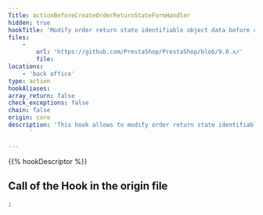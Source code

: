 ```yaml
---
Title: actionBeforeCreateOrderReturnStateFormHandler
hidden: true
hookTitle: 'Modify order return state identifiable object data before creating it'
files:
    -
        url: 'https://github.com/PrestaShop/PrestaShop/blob/9.0.x/'
        file: 
locations:
    - 'back office'
type: action
hookAliases: 
array_return: false
check_exceptions: false
chain: false
origin: core
description: 'This hook allows to modify order return state identifiable object forms data before it was created
      '

---
```


{{% hookDescriptor %}}

## Call of the Hook in the origin file

```php
;
```
